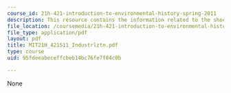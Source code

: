 ```yaml
---
course_id: 21h-421-introduction-to-environmental-history-spring-2011
description: This resource contains the information related to the shock of industrialization.
file_location: /coursemedia/21h-421-introduction-to-environmental-history-spring-2011/95fdeeabeceffcbeb14bc76fe7f84c0b_MIT21H_421S11_Industrlztn.pdf
file_type: application/pdf
layout: pdf
title: MIT21H_421S11_Industrlztn.pdf
type: course
uid: 95fdeeabeceffcbeb14bc76fe7f84c0b

---
```

None